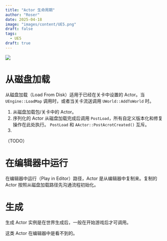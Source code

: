 ```yaml
---
title: "Actor 生命周期"
author: "Roser"
date: 2025-04-18
image: "images/content/UE5.png"
draft: false
tags:
  - UE5
draft: true
---
```

![](image/Actor生命周期示意图.png)

# 从磁盘加载

从磁盘加载（Load From Disk）适用于已经在关卡中设置的 Actor。当 `UEngine::LoadMap` 调用时，或者当关卡流送调用 `UWorld::AddToWorld` 时。

1. 从磁盘加载包/关卡中的 Actor。
2. 序列化的 Actor 从磁盘加载完成后调用 `PostLoad`，所有自定义版本化和修复操作在此处执行。
	`PostLoad` 和 `AActor::PostAcrotCreated()` 互斥。
3. 
（TODO）
# 在编辑器中运行

在编辑器中运行（Play in Editor）路径，Actor 是从编辑器中复制来。复制的 Actor 按照从磁盘加载路径先沟通流程初始化。
# 生成

生成 Actor 实例是在世界生成后，一般在开始游戏后才可调用。

这类 Actor 在编辑器中是看不到的。